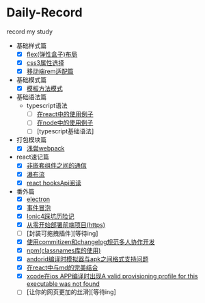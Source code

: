 # Daily-Record
record my study
- 基础样式篇
  + [x] [flex(弹性盒子)布局](https://github.com/sixiaodong123/Daily-Record/blob/master/css/layout/flex.md)
  + [x] [css3属性选择](https://github.com/sixiaodong123/Daily-Record/tree/master/css/css3select/css3select.md)
  + [x] [移动端rem适配篇](./css/rem/rem.md)
- 基础模式篇
  + [x] [模板方法模式](https://github.com/sixiaodong123/Daily-Record/blob/master/jsModel/template.html)
- 基础语法篇
  + typescript语法
    + [ ] [在react中的使用例子](https://github.com/sixiaodong123/TypeScript-React-Starter)
    + [ ] [在node中的使用例子](https://github.com/sixiaodong123/TypeScript-Node-Starter)
    + [ ] [typescript基础语法]
- 打包模块篇
  + [x] [浅尝webpack](https://github.com/sixiaodong123/webpack)
- react速记篇
  + [x] [非嵌套组件之间的通信](./react/listen/listen.md)
  + [x] [瀑布流](https://www.wopaige.cn/)
  + [x] [react hooksApi阅读](./react/hook/hook.md)
- 番外篇
  + [x] [electron](./electron/electron.md)
  + [x] [事件冒泡](./other/maopao/maopao.md)
  + [x] [Ionic4踩坑历险记](./other/ionic/Lonic.md)
  + [x] [从零开始部署前端项目(https)](./other/service/service.md)
  + [ ] [封装可拖拽插件][等待ing]
  + [x] [使用commitizen和changelog规范多人协作开发](./other/git/commit.md)
  + [x] [npm(classnames库的使用)](./other/classnames/classnames.md)
  + [x] [andorid编译时模拟器与apk之间格式支持问题](./other/andorid/android.md)
  + [x] [在react中与md的完美结合](https://github.com/sixiaodong123/react-markdown)
  + [x] [xcode在ios APP编译时出现A valid provisioning profile for this executable was not found](./other/ios/ios.md)
  + [ ] [让你的网页更加的丝滑][等待ing] 